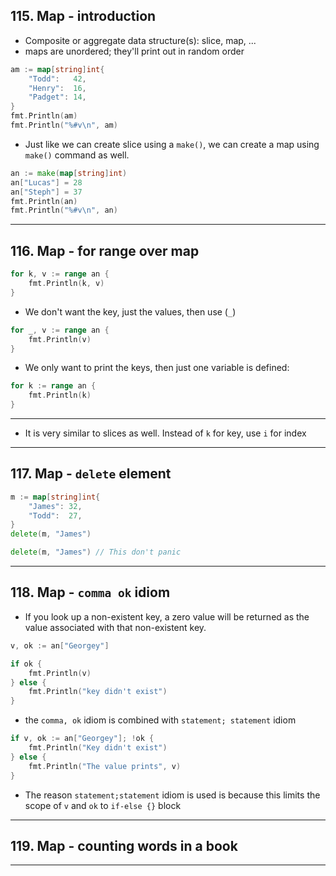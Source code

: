 ## 115. Map - introduction

* Composite or aggregate data structure(s): slice, map, ...
* maps are unordered; they'll print out in random order

```go
am := map[string]int{
    "Todd":   42,
    "Henry":  16,
    "Padget": 14,
}
fmt.Println(am)
fmt.Println("%#v\n", am)
```

* Just like we can create slice using a `make()`, we can create a map using `make()` command as well.

```go
an := make(map[string]int)
an["Lucas"] = 28
an["Steph"] = 37
fmt.Println(an)
fmt.Println("%#v\n", an)
```

***

## 116. Map - for range over map

```go
for k, v := range an {
    fmt.Println(k, v)
}
```
* We don't want the key, just the values, then use (`_`)
```go
for _, v := range an {
    fmt.Println(v)
}
```
* We only want to print the keys, then just one variable is defined:
```go
for k := range an {
    fmt.Println(k)
}
```
*** 

* It is very similar to slices as well. Instead of `k` for key, use `i` for index

***

## 117. Map - `delete` element

```go
m := map[string]int{
    "James": 32,
    "Todd":  27,
}
delete(m, "James")

delete(m, "James") // This don't panic
```

***

## 118.  Map - `comma ok` idiom

* If you look up a non-existent key, a zero value will be returned as the value associated with that non-existent key.
```go
v, ok := an["Georgey"]

if ok {
    fmt.Println(v)
} else {
    fmt.Println("key didn't exist")
}
```
* the `comma, ok` idiom is combined with `statement; statement` idiom

```go
if v, ok := an["Georgey"]; !ok {
    fmt.Println("Key didn't exist")
} else {
    fmt.Println("The value prints", v)
}
```

* The reason `statement;statement` idiom is used is because this limits the scope of `v` and `ok` to `if-else {}` block
***

## 119. Map - counting words in a book

***
